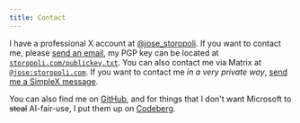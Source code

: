 ```yaml
---
title: Contact
---
```


I have a professional X account at [\@jose_storopoli](https://x.com/jose_storopoli).
If you want to contact me, please
[send an email](mailto:jose@storopoli.com),
my PGP key can be located at [`storopoli.com/publickey.txt`](https://storopoli.com/publickey.txt).
You can also contact me via Matrix at [`@jose:storopoli.com`](https://matrix.to/#/@jose:storopoli.com).
If you want to contact me _in a very private way_,
[send me a SimpleX message](https://simplex.chat/contact#/?v=2-5&smp=smp%3A%2F%2FUkMFNAXLXeAAe0beCa4w6X_zp18PwxSaSjY17BKUGXQ%3D%40smp12.simplex.im%2FUXrwU_eqdgeHQ6HYehFs0s8VRHOr3k47%23%2F%3Fv%3D1-2%26dh%3DMCowBQYDK2VuAyEApVAYxmE0bpIIiPftNjehy4qOoa14ubyEGzbRX_BlO0w%253D%26srv%3Die42b5weq7zdkghocs3mgxdjeuycheeqqmksntj57rmejagmg4eor5yd.onion).

You can also find me on [GitHub](https://github.com/storopoli),
and for things that I don't want Microsoft to ~~steal~~ AI-fair-use,
I put them up on [Codeberg](https://codeberg.org/storopoli).
